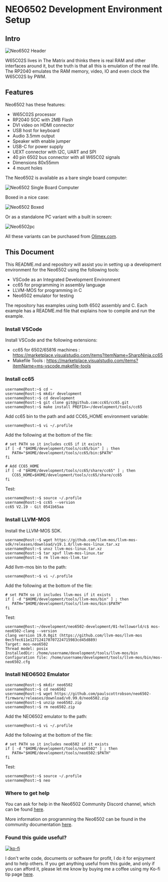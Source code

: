 # NEO6502 Development Environment Setup

## Intro

![Neo6502 Header](https://github.com/andymccall/neo6502-development/blob/main/assets/neo6502-header.jpg?raw=true)

W65C02S lives in The Matrix and thinks there is real RAM and other interfaces around it, but the truth is that all this is emulation of the real life. The RP2040 emulates the RAM memory, video, IO and even clock the W65C02S by PWM.

## Features

Neo6502 has these features:

* W65C02S processor
* RP2040 SOC with 2MB Flash
* DVI video on HDMI connector
* USB host for keyboard
* Audio 3.5mm output
* Speaker with enable jumper
* USB-C for power supply
* UEXT connector with I2C, UART and SPI
* 40 pin 6502 bus connector with all W65C02 signals
* Dimensions 80x55mm
* 4 mount holes

The Neo6502 is available as a bare single board computer:

![Neo6502 Single Board Computer](https://github.com/andymccall/neo6502-development/blob/main/assets/neo6502.jpg?raw=true)

Boxed in a nice case:

![Neo6502 Boxed](https://github.com/andymccall/neo6502-development/blob/main/assets/neo6502-boxed.jpg?raw=true)

Or as a standalone PC variant with a built in screen:

![Neo6502pc](https://github.com/andymccall/neo6502-development/blob/main/assets/neo6502pc.jpg?raw=true)

All these variants can be purchased from [Olimex.com](https://www.olimex.com/).

## This Document

This README.md and repository will assist you in setting up a development environment for the Neo6502 using the following tools:

- VSCode as an Integrated Development Environment
- cc65 for programming in assembly language
- LLVM-MOS for programming in C
- Neo6502 emulator for testing

The repository has examples using both 6502 assembly and C. Each example has a README.md file that explains how to compile and run the example.

### Install VSCode

Install VSCode and the following extensions:

- cc65 for 6502/65816 machines : https://marketplace.visualstudio.com/items?itemName=SharpNinja.cc65
- Makefile Tools : https://marketplace.visualstudio.com/items?itemName=ms-vscode.makefile-tools


### Install cc65

```
username@host:~$ cd ~
username@host:~$ mkdir development
username@host:~$ cd development
username@host:~$ git clone git@github.com:cc65/cc65.git
username@host:~$ make install PREFIX=~/development/tools/cc65
```

Add cc65 bin to the path and add CC65_HOME environment variable:

```
username@host:~$ vi ~/.profile
```

Add the following at the bottom of the file:

```
# set PATH so it includes cc65 if it exists
if [ -d "$HOME/development/tools/cc65/bin" ] ; then
   PATH="$HOME/development/tools/cc65/bin:$PATH"
fi

# Add CC65_HOME
if [ -d "$HOME/development/tools/cc65/share/cc65" ] ; then
   CC65_HOME=$HOME/development/tools/cc65/share/cc65
fi
```

Test:

```
username@host:~$ source ~/.profile
username@host:~$ cc65 --version
cc65 V2.19 - Git 0541b65aa
```

### Install LLVM-MOS

Install the LLVM-MOS SDK.

```
username@host:~$ wget https://github.com/llvm-mos/llvm-mos-sdk/releases/download/v19.1.0/llvm-mos-linux.tar.xz
username@host:~$ unxz llvm-mos-linux.tar.xz
username@host:~$ tar xpvf llvm-mos-linux.tar
username@host:~$ rm llvm-mos-llvm.tar
```
Add llvm-mos bin to the path:

```
username@host:~$ vi ~/.profile
```

Add the following at the bottom of the file:

```
# set PATH so it includes llvm-mos if it exists
if [ -d "$HOME/development/tools/llvm-mos/bin" ] ; then
   PATH="$HOME/development/tools/llvm-mos/bin:$PATH"
fi
```

Test:

```
username@host:~/development/neo6502-development/01-helloworld/c$ mos-neo6502-clang --version
clang version 19.0.0git (https://github.com/llvm-mos/llvm-mos 0ec5fec611e127124170707224715983cd45d889)
Target: mos-neo6502
Thread model: posix
InstalledDir: /home/username/development/tools/llvm-mos/bin
Configuration file: /home/username/development/tools/llvm-mos/bin/mos-neo6502.cfg
```

### Install NEO6502 Emulator

```
username@host:~$ mkdir neo6502
username@host:~$ cd neo6502
username@host:~$ wget https://github.com/paulscottrobson/neo6502-firmware/releases/download/v0.99.0/neo6502.zip
username@host:~$ unzip neo6502.zip
username@host:~$ rm neo6502.zip
```

Add the NEO6502 emulator to the path:

```
username@host:~$ vi ~/.profile
```

Add the following at the bottom of the file:

```
# set PATH so it includes neo6502 if it exists
if [ -d "$HOME/development/tools/neo6502" ] ; then
   PATH="$HOME/development/tools/neo6502:$PATH"
fi
```

Test:

```
username@host:~$ source ~/.profile
username@host:~$ neo
```

### Where to get help

You can ask for help in the Neo6502 Community Discord channel, which can be found [here](https://discord.gg/cvhcCpPbbs).

More information on programming the Neo6502 can be found in the community documentation [here](https://neo6502.com/).

### Found this guide useful?

[![ko-fi](https://ko-fi.com/img/githubbutton_sm.svg)](https://ko-fi.com/andymccall)

I don't write code, documents or software for profit, I do it for enjoyment and to help others. If you get anything useful from this guide, and only if you can afford it, please let me know by buying me a coffee using my Ko-fi tip page [here](https://ko-fi.com/andymccall).